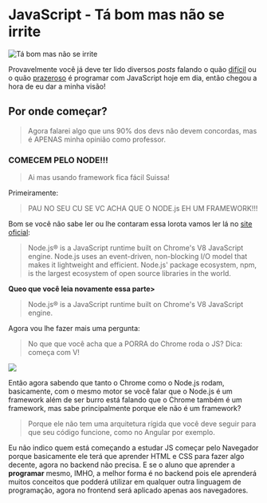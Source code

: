 # JavaScript - Tá bom mas não se irrite

![Tá bom mas não se irrite](https://raw.githubusercontent.com/suissa/blog/master/images/mas-nao-se-irrite.jpg)

Provavelmente você já deve ter lido diversos *posts* falando o quão [difícil]() ou o quão [prazeroso]() é programar com JavaScript hoje em dia, então chegou a hora de eu dar a minha visão!

## Por onde começar?

> Agora falarei algo que uns 90% dos devs não devem concordas, mas é APENAS minha opinião como professor.

### COMECEM PELO NODE!!!

> Ai mas usando framework fica fácil Suissa!

Primeiramente:

> PAU NO SEU CU SE VC ACHA QUE O NODE.js EH UM FRAMEWORK!!!

Bom se você não sabe ler ou lhe contaram essa lorota vamos ler lá no [site oficial](https://nodejs.org/en/):

> Node.js® is a JavaScript runtime built on Chrome's V8 JavaScript engine. Node.js uses an event-driven, non-blocking I/O model that makes it lightweight and efficient. Node.js' package ecosystem, npm, is the largest ecosystem of open source libraries in the world.

**Queo que você leia novamente essa parte>**

> Node.js® is a JavaScript runtime built on Chrome's V8 JavaScript engine.

Agora vou lhe fazer mais uma pergunta:

> No que que você acha que a PORRA do Chrome roda o JS? Dica: começa com V!

![](https://images-na.ssl-images-amazon.com/images/I/31-wgaUoc9L._SY300_.jpg)


Então agora sabendo que tanto o Chrome como o Node.js rodam, basicamente, com o mesmo motor se você falar que o Node.js é um framework além de ser burro está falando que o Chrome também é um framework, mas sabe principalmente porque ele não é um framework?

> Porque ele não tem uma arquitetura rígida que você deve seguir para que seu código funcione, como no Angular por exemplo.

Eu não indico quem está começando a estudar JS começar pelo Navegador porque basicamente ele terá que aprender HTML e CSS para fazer algo decente, agora no backend não precisa. E se o aluno que aprender a **programar** mesmo, IMHO, a melhor forma é no backend pois ele aprenderá muitos conceitos que podderá utilizar em qualquer outra linguagem de programação, agora no frontend será aplicado apenas aos navegadores.
